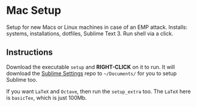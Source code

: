 # Mac Setup
Setup for new Macs or Linux machines in case of an EMP attack. Installs: systems, installations, dotfiles, Sublime Text 3. Run shell via a click.


## Instructions

Download the executable `setup` and **RIGHT-CLICK** on it to run. It will download the [Sublime Settings](https://github.com/kengz/sublime_settings) repo to `~/Documents/` for you to setup Sublime too.

If you want `LaTeX` and `Octave`, then run the `setup_extra` too. The `LaTeX` here is `basicTex`, which is just 100Mb.